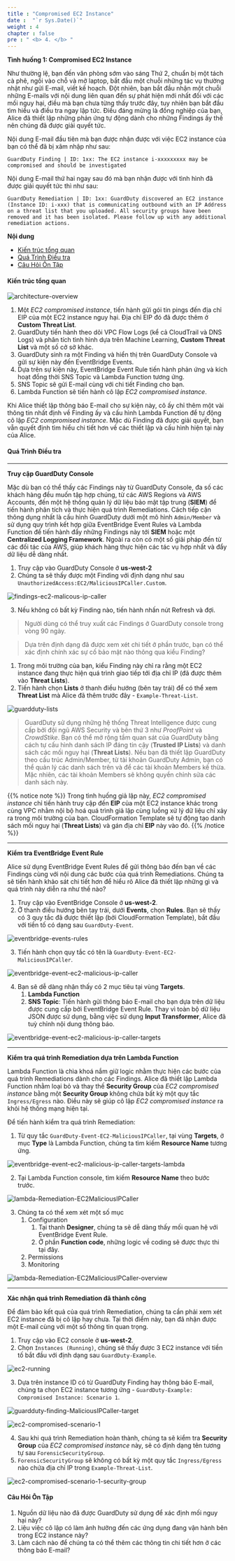```yaml
---
title : "Compromised EC2 Instance"
date :  "`r Sys.Date()`" 
weight : 4
chapter : false
pre : " <b> 4. </b> "
---
```


**Tình huống 1: Compromised EC2 Instance**

Như thường lệ, bạn đến văn phòng sớm vào sáng Thứ 2, chuẩn bị một tách cà phê, ngồi vào chỗ và mở laptop, bắt đầu một chuỗi những tác vụ thường nhật như gửi E-mail, viết kế hoạch. Đột nhiên, bạn bắt đầu nhận một chuỗi những E-mails với nội dung liên quan đến sự phát hiện mới nhất đối với các mối nguy hại, điều mà bạn chưa từng thấy trước đây, tuy nhiên bạn bắt đầu tìm hiểu và điều tra ngay lập tức. Điều đáng mừng là đồng nghiệp của bạn, Alice đã thiết lập những phản ứng tự động dành cho những Findings ấy thế nên chúng đã được giải quyết tức.

Nội dung E-mail đầu tiên mà bạn được nhận được với việc EC2 instance của bạn có thể đã bị xâm nhập như sau:

```text
GuardDuty Finding | ID: 1xx: The EC2 instance i-xxxxxxxxx may be compromised and should be investigated
```

Nội dung E-mail thứ hai ngay sau đó mà bạn nhận được với tình hình đã được giải quyết tức thì như sau:

```text
GuardDuty Remediation | ID: 1xx: GuardDuty discovered an EC2 instance (Instance ID: i-xxx) that is communicating outbound with an IP Address on a threat list that you uploaded. All security groups have been removed and it has been isolated. Please follow up with any additional remediation actions.
```

**Nội dung**
- [Kiến trúc tổng quan](#kiến-trúc-tổng-quan)
- [Quá Trình Điều tra](#quá-trình-điều-tra)
- [Câu Hỏi Ôn Tập](#câu-hỏi-ôn-tập)

#### Kiến trúc tổng quan
![architecture-overview](/images/4-architecture-overview.png?featherlight=false&width=60pc)

1. Một *EC2 compromised instance*, tiến hành gửi gói tin pings đến địa chỉ EIP của một EC2 instance nguy hại. Địa chỉ EIP đó đã được thêm ở **Custom Threat List**.
2. GuardDuty tiến hành theo dõi VPC Flow Logs (kể cả CloudTrail và DNS Logs) và phân tích tình hình dựa trên Machine Learning, **Custom Threat List** và một số cở sở khác.
3. GuardDuty sinh ra một Finding và hiển thị trên GuardDuty Console và gửi sự kiện này đến EventBridge Events.
4. Dựa trên sự kiện này, EventBridge Event Rule tiến hành phản ứng và kích hoạt đồng thời SNS Topic và Lambda Function tương ứng.
5. SNS Topic sẽ gửi E-mail cùng với chi tiết Finding cho bạn.
6. Lambda Function sẽ tiến hành cô lập *EC2 compromised instance*.

Khi Alice thiết lập thông báo E-mail cho sự kiện này, cô ấy chỉ thêm một vài thông tin nhất định về Finding ấy và cấu hình Lambda Function để tự động cô lập *EC2 compromised instance*. Mặc dù Finding đã được giải quyết, bạn vẫn quyết định tìm hiểu chi tiết hơn về các thiết lập và cấu hình hiện tại này của Alice.

#### Quá Trình Điều tra

---

**Truy cập GuardDuty Console**

Mặc dù bạn có thể thấy các Findings này từ GuardDuty Console, đa số các khách hàng đều muốn tập hợp chúng, từ các AWS Regions và AWS Accounts, đến một hệ thống quản lý dữ liệu bảo mật tập trung (**SIEM**) để tiến hành phân tích và thực hiện quá trình Remediations. Cách tiếp cận thông dụng nhất là cấu hình GuardDuty dưới một mô hình `Admin/Member` và sử dụng quy trình kết hợp giữa EventBridge Event Rules và Lambda Function để tiến hành đẩy những Findings này tới **SIEM** hoặc một **Centralized Logging Framework**. Ngoài ra còn có một số giải pháp đến từ các đối tác của AWS, giúp khách hàng thực hiện các tác vụ hợp nhất và đẩy dữ liệu dễ dàng nhất.
1. Truy cập vào GuardDuty Console ở **us-west-2**
2. Chúng ta sẽ thấy được một Finding với định dạng như sau `UnauthorizedAccess:EC2/MaliciousIPCaller.Custom`.

![findings-ec2-malicous-ip-caller](/images/4-findings-ec2-malicous-ip-caller.png?featherlight=false&width=90pc)

3. Nếu không có bất kỳ Finding nào, tiến hành nhấn nút Refresh và đợi.

> Người dùng có thể truy xuất các Findings ở GuardDuty console trong vòng 90 ngày.

> Dựa trên định dạng đã được xem xét chi tiết ở phần trước, bạn có thể xác định chính xác sự cố bảo mật nào thông qua kiểu Finding?
1. Trong môi trường của bạn, kiểu Finding này chỉ ra rằng một EC2 instance đang thực hiện quá trình giao tiếp tới địa chỉ IP (đã được thêm vào **Threat Lists**).
2. Tiến hành chọn **Lists** ở thanh điều hướng (bên tay trái) để có thể xem **Threat List** mà Alice đã thêm trước đây - `Example-Threat-List`.

![guardduty-lists](/images/4-guardduty-lists.png?featherlight=false&width=90pc)

> GuardDuty sử dụng những hệ thống Threat Intelligence được cung cấp bởi đội ngũ AWS Security và bên thứ 3 như *ProofPoint* và *CrowdStike*. Bạn có thể mở rộng tầm quan sát của GuardDuty bằng cách tự cấu hình danh sách IP đáng tin cậy (**Trusted IP Lists**) và danh sách các mối nguy hại (**Threat Lists**). Nếu bạn đã thiết lập GuardDuty theo cấu trúc Admin/Member, từ tài khoản GuardDuty Admin, bạn có thể quản lý các danh sách trên và để các tài khoản Members kế thừa. Mặc nhiên, các tài khoản Members sẽ không quyền chỉnh sửa các danh sách này.

{{% notice note %}}
Trong tình huống giả lập này, *EC2 compromised instance* chỉ tiến hành truy cập đến **EIP** của một EC2 instance khác trong cùng VPC nhằm nội bộ hoá quá trình giả lập cùng luồng xử lý dữ liệu chỉ xảy ra trong môi trường của bạn. CloudFormation Template sẽ tự động tạo danh sách mối nguy hại (**Threat Lists**) và gán địa chỉ **EIP** này vào đó.
{{% /notice %}}

---

**Kiểm tra EventBridge Event Rule**

Alice sử dụng EventBridge Event Rules để gửi thông báo đến bạn về các Findings cùng với nội dung các bước của quá trình Remediations. Chúng ta sẽ tiến hành khảo sát chi tiết hơn để hiểu rõ Alice đã thiết lập những gì và quá trình này diễn ra như thế nào?
1. Truy cập vào EventBridge Console ở **us-west-2**.
2. Ở thanh điều hướng bên tay trái, dưới **Events**, chọn **Rules**. Bạn sẽ thấy có 3 quy tắc đã được thiết lập (bởi CloudFormation Template), bắt đầu với tiền tố có dạng sau `GuardDuty-Event`.

![eventbridge-events-rules](/images/4-eventbridge-events-rules.png?featherlight=false&width=90pc)

3. Tiến hành chọn quy tắc có tên là `GuardDuty-Event-EC2-MaliciousIPCaller`.

![eventbridge-event-ec2-malicious-ip-caller](/images/4-eventbridge-event-ec2-malicious-ip-caller.png?featherlight=false&width=90pc)

4. Bạn sẽ dễ dàng nhận thấy có 2 mục tiêu tại vùng **Targets**.
   1. **Lambda Function**
   2. **SNS Topic**: Tiến hành gửi thông báo E-mail cho bạn dựa trên dữ liệu được cung cấp bởi EventBridge Event Rule. Thay vì toàn bộ dữ liệu JSON được sử dụng, bằng việc sử dụng **Input Transformer**, Alice đã tuỳ chỉnh nội dung thông báo.

![eventbridge-event-ec2-malicious-ip-caller-targets](/images/4-eventbridge-event-ec2-malicious-ip-caller-targets.png?featherlight=false&width=90pc)

---

**Kiểm tra quá trình Remediation dựa trên Lambda Function**

Lambda Function là chìa khoá nắm giữ logic nhằm thực hiện các bước của quá trình Remediations dành cho các Findings. Alice đã thiết lập Lambda Function nhằm loại bỏ và thay thế **Security Group** của *EC2 compromised instance* bằng một **Security Group** không chứa bất kỳ một quy tắc `Ingress/Egress` nào. Điều này sẽ giúp cô lập *EC2 compromised instance* ra khỏi hệ thống mạng hiện tại.

Để tiến hành kiểm tra quá trình Remediation:
1. Từ quy tắc `GuardDuty-Event-EC2-MaliciousIPCaller`, tại vùng **Targets**, ở mục **Type** là Lambda Function, chúng ta tìm kiếm **Resource Name** tương ứng.

![eventbridge-event-ec2-malicious-ip-caller-targets-lambda](/images/4-eventbridge-event-ec2-malicious-ip-caller-targets-lambda.png?featherlight=false&width=90pc)

2. Tại Lambda Function console, tìm kiếm **Resource Name** theo bước trước.

![lambda-Remediation-EC2MaliciousIPCaller](/images/4-lambda-Remediation-EC2MaliciousIPCaller.png?featherlight=false&width=90pc)

3. Chúng ta có thể xem xét một số mục
   1. Configuration
      1. Tại thanh **Designer**, chúng ta sẽ dễ dàng thấy mối quan hệ với EventBridge Event Rule.
      2. Ở phần **Function code**, những logic về coding sẽ được thực thi tại đây.
   2. Permissions
   3. Monitoring

![lambda-Remediation-EC2MaliciousIPCaller-overview](/images/4-lambda-Remediation-EC2MaliciousIPCaller-overview.png?featherlight=false&width=90pc)

---

**Xác nhận quá trình Remediation đã thành công**

Để đảm bảo kết quả của quá trình Remediation, chúng ta cần phải xem xét EC2 instance đã bị cô lập hay chưa. Tại thời điểm này, bạn đã nhận được một E-mail cùng với một số thông tin quan trọng.
1. Truy cập vào EC2 console ở **us-west-2**.
2. Chọn `Instances (Running)`, chúng sẽ thấy được 3 EC2 instance với tiền tố bắt đầu với định dạng sau `GuardDuty-Example`.

![ec2-running](/images/4-ec2-running.png?width=90pc)

3. Dựa trên instance ID có từ GuardDuty Finding hay thông báo E-mail, chúng ta chọn EC2 instance tương ứng - `GuardDuty-Example: Compromised Instance: Scenario 1`.

![guardduty-finding-MaliciousIPCaller-target](/images/4-guardduty-finding-MaliciousIPCaller-target.png?featherlight=false&width=90pc)

![ec2-compromised-scenario-1](/images/4-ec2-compromised-scenario-1.png?featherlight=false&width=90pc)

4. Sau khi quá trình Remediation hoàn thành, chúng ta sẽ kiểm tra **Security Group** của *EC2 compromised instance* này, sẽ có định dạng tên tương tự sau `ForensicSecurityGroup`.
5. `ForensicSecurityGroup` sẽ không có bất kỳ một quy tắc `Ingress/Egress` nào chứa địa chỉ IP trong `Example-Threat-List`.

![ec2-compromised-scenario-1-security-group](/images/4-ec2-compromised-scenario-1-security-group.png?featherlight=false&width=90pc)

#### Câu Hỏi Ôn Tập
1. Nguồn dữ liệu nào đã được GuardDuty sử dụng để xác định mối nguy hại này?
2. Liệu việc cô lập có làm ảnh hưởng đến các ứng dụng đang vận hành bên trong EC2 instance này?
3. Làm cách nào để chúng ta có thể thêm các thông tin chi tiết hơn ở các thông báo E-mail?
